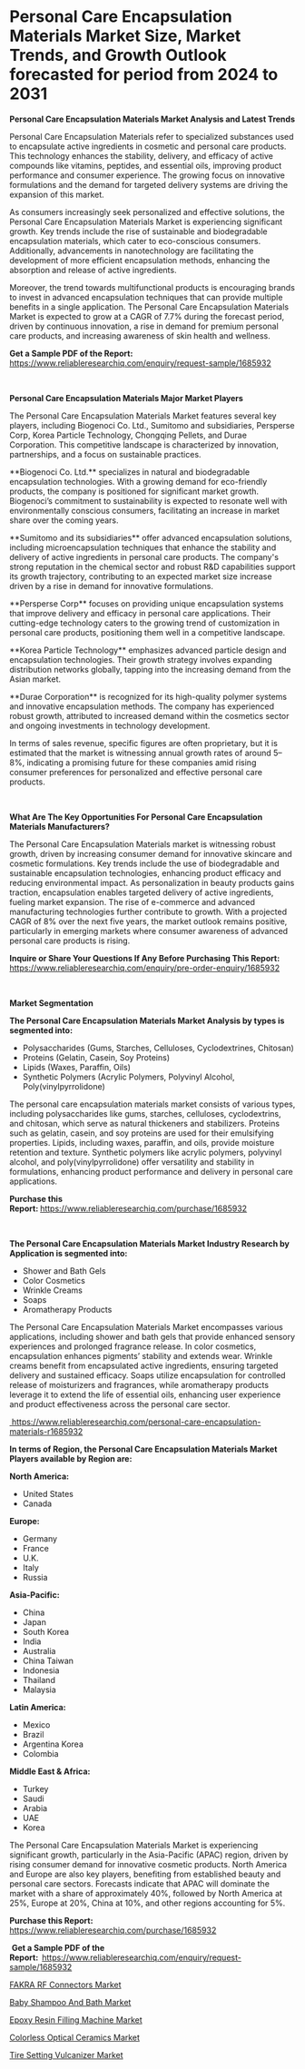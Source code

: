 <p><h1>Personal Care Encapsulation Materials Market Size, Market Trends, and Growth Outlook forecasted for period from 2024 to 2031</h1></p><p><strong>Personal Care Encapsulation Materials Market Analysis and Latest Trends</strong></p>
<p><p>Personal Care Encapsulation Materials refer to specialized substances used to encapsulate active ingredients in cosmetic and personal care products. This technology enhances the stability, delivery, and efficacy of active compounds like vitamins, peptides, and essential oils, improving product performance and consumer experience. The growing focus on innovative formulations and the demand for targeted delivery systems are driving the expansion of this market.</p><p>As consumers increasingly seek personalized and effective solutions, the Personal Care Encapsulation Materials Market is experiencing significant growth. Key trends include the rise of sustainable and biodegradable encapsulation materials, which cater to eco-conscious consumers. Additionally, advancements in nanotechnology are facilitating the development of more efficient encapsulation methods, enhancing the absorption and release of active ingredients. </p><p>Moreover, the trend towards multifunctional products is encouraging brands to invest in advanced encapsulation techniques that can provide multiple benefits in a single application. The Personal Care Encapsulation Materials Market is expected to grow at a CAGR of 7.7% during the forecast period, driven by continuous innovation, a rise in demand for premium personal care products, and increasing awareness of skin health and wellness.</p></p>
<p><strong>Get a Sample PDF of the Report:&nbsp;</strong> <a href="https://www.reliableresearchiq.com/enquiry/request-sample/1685932?utm_campaign=1563&utm_medium=2&utm_source=Github&utm_content=ia&utm_term=13102024&utm_id=personal-care-encapsulation-materials">https://www.reliableresearchiq.com/enquiry/request-sample/1685932</a></p>
<p>&nbsp;</p>
<p><strong>Personal Care Encapsulation Materials Major Market Players</strong></p>
<p><p>The Personal Care Encapsulation Materials Market features several key players, including Biogenoci Co. Ltd., Sumitomo and subsidiaries, Persperse Corp, Korea Particle Technology, Chongqing Pellets, and Durae Corporation. This competitive landscape is characterized by innovation, partnerships, and a focus on sustainable practices.</p><p>**Biogenoci Co. Ltd.** specializes in natural and biodegradable encapsulation technologies. With a growing demand for eco-friendly products, the company is positioned for significant market growth. Biogenoci’s commitment to sustainability is expected to resonate well with environmentally conscious consumers, facilitating an increase in market share over the coming years.</p><p>**Sumitomo and its subsidiaries** offer advanced encapsulation solutions, including microencapsulation techniques that enhance the stability and delivery of active ingredients in personal care products. The company's strong reputation in the chemical sector and robust R&D capabilities support its growth trajectory, contributing to an expected market size increase driven by a rise in demand for innovative formulations.</p><p>**Persperse Corp** focuses on providing unique encapsulation systems that improve delivery and efficacy in personal care applications. Their cutting-edge technology caters to the growing trend of customization in personal care products, positioning them well in a competitive landscape.</p><p>**Korea Particle Technology** emphasizes advanced particle design and encapsulation technologies. Their growth strategy involves expanding distribution networks globally, tapping into the increasing demand from the Asian market.</p><p>**Durae Corporation** is recognized for its high-quality polymer systems and innovative encapsulation methods. The company has experienced robust growth, attributed to increased demand within the cosmetics sector and ongoing investments in technology development.</p><p>In terms of sales revenue, specific figures are often proprietary, but it is estimated that the market is witnessing annual growth rates of around 5–8%, indicating a promising future for these companies amid rising consumer preferences for personalized and effective personal care products.</p></p>
<p>&nbsp;</p>
<p><strong>What Are The Key Opportunities For Personal Care Encapsulation Materials Manufacturers?</strong></p>
<p><p>The Personal Care Encapsulation Materials market is witnessing robust growth, driven by increasing consumer demand for innovative skincare and cosmetic formulations. Key trends include the use of biodegradable and sustainable encapsulation technologies, enhancing product efficacy and reducing environmental impact. As personalization in beauty products gains traction, encapsulation enables targeted delivery of active ingredients, fueling market expansion. The rise of e-commerce and advanced manufacturing technologies further contribute to growth. With a projected CAGR of 8% over the next five years, the market outlook remains positive, particularly in emerging markets where consumer awareness of advanced personal care products is rising.</p></p>
<p><strong>Inquire or Share Your Questions If Any Before Purchasing This Report:</strong> <a href="https://www.reliableresearchiq.com/enquiry/pre-order-enquiry/1685932?utm_campaign=1563&utm_medium=2&utm_source=Github&utm_content=ia&utm_term=13102024&utm_id=personal-care-encapsulation-materials">https://www.reliableresearchiq.com/enquiry/pre-order-enquiry/1685932</a></p>
<p>&nbsp;</p>
<p><strong>Market Segmentation</strong></p>
<p><strong>The Personal Care Encapsulation Materials Market Analysis by types is segmented into:</strong></p>
<p><ul><li>Polysaccharides (Gums, Starches, Celluloses, Cyclodextrines, Chitosan)</li><li>Proteins (Gelatin, Casein, Soy Proteins)</li><li>Lipids (Waxes, Paraffin, Oils)</li><li>Synthetic Polymers (Acrylic Polymers, Polyvinyl Alcohol, Poly(vinylpyrrolidone)</li></ul></p>
<p><p>The personal care encapsulation materials market consists of various types, including polysaccharides like gums, starches, celluloses, cyclodextrins, and chitosan, which serve as natural thickeners and stabilizers. Proteins such as gelatin, casein, and soy proteins are used for their emulsifying properties. Lipids, including waxes, paraffin, and oils, provide moisture retention and texture. Synthetic polymers like acrylic polymers, polyvinyl alcohol, and poly(vinylpyrrolidone) offer versatility and stability in formulations, enhancing product performance and delivery in personal care applications.</p></p>
<p><strong>Purchase this Report:&nbsp;</strong><a href="https://www.reliableresearchiq.com/purchase/1685932?utm_campaign=1563&utm_medium=2&utm_source=Github&utm_content=ia&utm_term=13102024&utm_id=personal-care-encapsulation-materials">https://www.reliableresearchiq.com/purchase/1685932</a></p>
<p>&nbsp;</p>
<p><strong>The Personal Care Encapsulation Materials Market Industry Research by Application is segmented into:</strong></p>
<p><ul><li>Shower and Bath Gels</li><li>Color Cosmetics</li><li>Wrinkle Creams</li><li>Soaps</li><li>Aromatherapy Products</li></ul></p>
<p><p>The Personal Care Encapsulation Materials Market encompasses various applications, including shower and bath gels that provide enhanced sensory experiences and prolonged fragrance release. In color cosmetics, encapsulation enhances pigments’ stability and extends wear. Wrinkle creams benefit from encapsulated active ingredients, ensuring targeted delivery and sustained efficacy. Soaps utilize encapsulation for controlled release of moisturizers and fragrances, while aromatherapy products leverage it to extend the life of essential oils, enhancing user experience and product effectiveness across the personal care sector.</p></p>
<p><a href="https://www.reliableresearchiq.com/personal-care-encapsulation-materials-r1685932?utm_campaign=1563&utm_medium=2&utm_source=Github&utm_content=ia&utm_term=13102024&utm_id=personal-care-encapsulation-materials">&nbsp;https://www.reliableresearchiq.com/personal-care-encapsulation-materials-r1685932</a></p>
<p><strong>In terms of Region, the Personal Care Encapsulation Materials Market Players available by Region are:</strong></p>
<p>
    <p> <strong> North America: </strong>
        <ul>
            <li>United States</li>
            <li>Canada</li>
        </ul>
        </p> 
    <p> <strong> Europe: </strong>
        <ul>
            <li>Germany</li>
            <li>France</li>
            <li>U.K.</li>
            <li>Italy</li>
            <li>Russia</li>
        </ul>
        </p> 
    <p> <strong> Asia-Pacific: </strong>
        <ul>
            <li>China</li>
            <li>Japan</li>
            <li>South Korea</li>
            <li>India</li>
            <li>Australia</li>
            <li>China Taiwan</li>
            <li>Indonesia</li>
            <li>Thailand</li>
            <li>Malaysia</li>
        </ul>
        </p> 
    <p> <strong> Latin America: </strong>
        <ul>
            <li>Mexico</li>
            <li>Brazil</li>
            <li>Argentina Korea</li>
            <li>Colombia</li>
        </ul>
        </p> 
    <p> <strong> Middle East & Africa: </strong>
        <ul>
            <li>Turkey</li>
            <li>Saudi</li>
            <li>Arabia</li>
            <li>UAE</li>
            <li>Korea</li>
        </ul>
    </p>
    </p>
<p><p>The Personal Care Encapsulation Materials Market is experiencing significant growth, particularly in the Asia-Pacific (APAC) region, driven by rising consumer demand for innovative cosmetic products. North America and Europe are also key players, benefiting from established beauty and personal care sectors. Forecasts indicate that APAC will dominate the market with a share of approximately 40%, followed by North America at 25%, Europe at 20%, China at 10%, and other regions accounting for 5%.</p></p>
<p><strong>Purchase this Report: </strong><a href="https://www.reliableresearchiq.com/purchase/1685932?utm_campaign=1563&utm_medium=2&utm_source=Github&utm_content=ia&utm_term=13102024&utm_id=personal-care-encapsulation-materials">https://www.reliableresearchiq.com/purchase/1685932</a></p>
<p>&nbsp;<strong>Get a Sample PDF of the Report:&nbsp;&nbsp;</strong><a href="https://www.reliableresearchiq.com/enquiry/request-sample/1685932?utm_campaign=1563&utm_medium=2&utm_source=Github&utm_content=ia&utm_term=13102024&utm_id=personal-care-encapsulation-materials">https://www.reliableresearchiq.com/enquiry/request-sample/1685932</a></p>
<p><strong></strong></p>
<p><p><a href="https://www.linkedin.com/pulse/evolution-fakra-rf-connectors-market-key-shifts-from-2024-tj0df?utm_campaign=1563&utm_medium=2&utm_source=Github&utm_content=ia&utm_term=13102024&utm_id=personal-care-encapsulation-materials">FAKRA RF Connectors Market</a></p><p><a href="https://www.linkedin.com/pulse/baby-shampoo-bath-market-revolution-2024-2031-trends-shaping-o8bne?utm_campaign=1563&utm_medium=2&utm_source=Github&utm_content=ia&utm_term=13102024&utm_id=personal-care-encapsulation-materials">Baby Shampoo And Bath Market</a></p><p><a href="https://www.linkedin.com/pulse/navigating-epoxy-resin-filling-machine-market-expert-x4jsc?utm_campaign=1563&utm_medium=2&utm_source=Github&utm_content=ia&utm_term=13102024&utm_id=personal-care-encapsulation-materials">Epoxy Resin Filling Machine Market</a></p><p><a href="https://www.linkedin.com/pulse/colorless-optical-ceramics-market-overview-global-trends-n6elf?utm_campaign=1563&utm_medium=2&utm_source=Github&utm_content=ia&utm_term=13102024&utm_id=personal-care-encapsulation-materials">Colorless Optical Ceramics Market</a></p><p><a href="https://www.linkedin.com/pulse/tire-setting-vulcanizer-market-innovations-trends-comprehensive-lyzwc?utm_campaign=1563&utm_medium=2&utm_source=Github&utm_content=ia&utm_term=13102024&utm_id=personal-care-encapsulation-materials">Tire Setting Vulcanizer Market</a></p></p>
